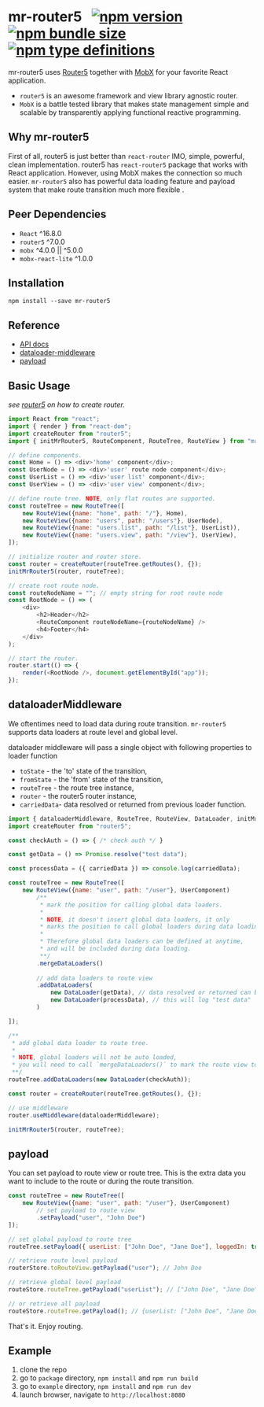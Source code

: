 # mr-router5 &nbsp; [![npm version](https://img.shields.io/npm/v/mr-router5)](https://www.npmjs.com/package/mr-router5) [![npm bundle size](https://img.shields.io/bundlephobia/min/mr-router5)](https://bundlephobia.com/result?p=mr-router5) [![npm type definitions](https://img.shields.io/npm/types/mr-router5)](https://www.npmjs.com/package/mr-router5)

mr-router5 uses [Router5](https://router5.js.org) together with [MobX](https://mobx.js.org) for your favorite React application.

- `router5` is an awesome framework and view library agnostic router.
- `MobX` is a battle tested library that makes state management simple and scalable by transparently applying functional reactive programming.


## Why mr-router5

First of all, router5 is just better than `react-router` IMO, simple, powerful, clean implementation. router5 has `react-router5` package that works with React application. However, using MobX makes the connection so much easier. `mr-router5` also has powerful data loading feature and payload system that make route transition much more flexible .


## Peer Dependencies

- `React` ^16.8.0
- `router5` ^7.0.0
- `mobx` ^4.0.0 || ^5.0.0
- `mobx-react-lite` ^1.0.0


## Installation
`npm install --save mr-router5`


## Reference

- [API docs](https://pzmosquito.github.io/mr-router5/)
- [dataloader-middleware](#dataloader)
- [payload](#payload)


## Basic Usage

*see [router5](https://router5.js.org/guides/defining-routes#adding-routes) on how to create router.*

```js
import React from "react";
import { render } from "react-dom";
import createRouter from "router5";
import { initMrRouter5, RouteComponent, RouteTree, RouteView } from "mr-router5";

// define components.
const Home = () => <div>'home' component</div>;
const UserNode = () => <div>'user' route node component</div>;
const UserList = () => <div>'user list' component</div>;
const UserView = () => <div>'user view' component</div>;

// define route tree. NOTE, only flat routes are supported.
const routeTree = new RouteTree([
    new RouteView({name: "home", path: "/"}, Home),
    new RouteView({name: "users", path: "/users"}, UserNode),
    new RouteView({name: "users.list", path: "/list"}, UserList)),
    new RouteView({name: "users.view", path: "/view"}, UserView),
]);

// initialize router and router store.
const router = createRouter(routeTree.getRoutes(), {});
initMrRouter5(router, routeTree);

// create root route node.
const routeNodeName = ""; // empty string for root route node
const RootNode = () => (
    <div>
        <h2>Header</h2>
        <RouteComponent routeNodeName={routeNodeName} />
        <h4>Footer</h4>
    </div>
);

// start the router.
router.start(() => {
    render(<RootNode />, document.getElementById("app"));
});
```
<a name="dataloader"></a>
## dataloaderMiddleware

We oftentimes need to load data during route transition. `mr-router5` supports data loaders at route level and global level.

 dataloader middleware will pass a single object with following properties to loader function
 - `toState` - the 'to' state of the transition,
 - `fromState` - the 'from' state of the transition,
 - `routeTree` - the route tree instance,
 - `router` - the router5 router instance,
 - `carriedData`- data resolved or returned from previous loader function.

```js
import { dataloaderMiddleware, RouteTree, RouteView, DataLoader, initMrRouter5 } from "mr-router5";
import createRouter from "router5";

const checkAuth = () => { /* check auth */ }

const getData = () => Promise.resolve("test data");

const processData = ({ carriedData }) => console.log(carriedData);

const routeTree = new RouteTree([
    new RouteView({name: "user", path: "/user"}, UserComponent)
        /**
         * mark the position for calling global data loaders.
         * 
         * NOTE, it doesn't insert global data loaders, it only 
         * marks the position to call global loaders during data loading.
         * 
         * Therefore global data loaders can be defined at anytime,
         * and will be included during data loading.
         **/
        .mergeDataLoaders()
        
        // add data loaders to route view
        .addDataLoaders(
            new DataLoader(getData), // data resolved or returned can be carried over to next data loader.
            new DataLoader(processData), // this will log "test data"
        )

]);

/**
 * add global data loader to route tree.
 * 
 * NOTE, global loaders will not be auto loaded,
 * you will need to call `mergeDataLoaders()` to mark the route view to load it.
 **/
routeTree.addDataLoaders(new DataLoader(checkAuth));

const router = createRouter(routeTree.getRoutes(), {});

// use middleware
router.useMiddleware(dataloaderMiddleware);

initMrRouter5(router, routeTree);
```

<a name="payload"></a>
## payload

You can set payload to route view or route tree. This is the extra data you want to include to the route or during the route transition.

```js
const routeTree = new RouteTree([
    new RouteView({name: "user", path: "/user"}, UserComponent)
        // set payload to route view
        .setPayload("user", "John Doe")
]);

// set global payload to route tree
routeTree.setPayload({ userList: ["John Doe", "Jane Doe"], loggedIn: true });

// retrieve route level payload
routerStore.toRouteView.getPayload("user"); // John Doe

// retrieve global level payload
routeStore.routeTree.getPayload("userList"); // ["John Doe", "Jane Doe"]

// or retrieve all payload
routeStore.routeTree.getPayload(); // {userList: ["John Doe", "Jane Doe"], loggedIn: true}
```

That's it. Enjoy routing.


## Example

1. clone the repo
1. go to `package` directory, `npm install` and `npm run build`
1. go to `example` directory, `npm install` and `npm run dev`
1. launch browser, navigate to `http://localhost:8080`
